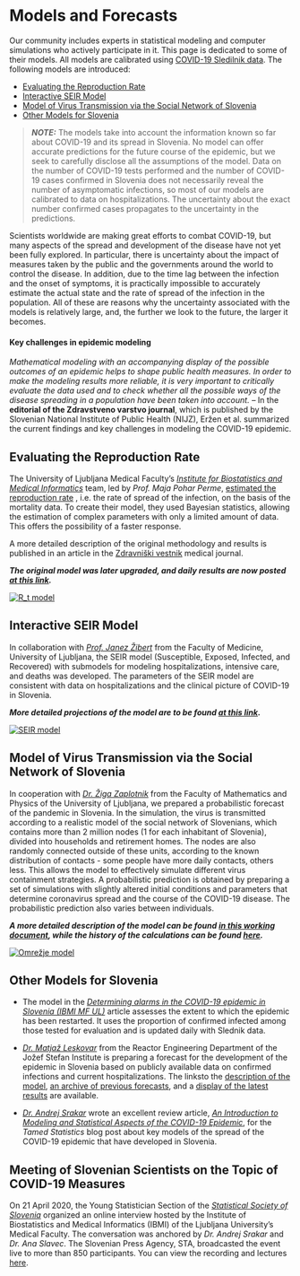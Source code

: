 # Models and Forecasts

Our community includes experts in statistical modeling and computer simulations who actively participate in it. This page is dedicated to some of their models. All models are calibrated using [COVID-19 Sledilnik data](https://covid-19.sledilnik.org). The following models are introduced:
- [Evaluating the Reproduction Rate](#reproduction-rate)
- [Interactive SEIR Model](#seir)
- [Model of Virus Transmission via the Social Network of Slovenia](#social_network)
- [Other Models for Slovenia](#other)

> **_NOTE:_**  The models take into account the information known so far about COVID-19 and its spread in Slovenia. No model can offer accurate predictions for the future course of the epidemic, but we seek to carefully disclose all the assumptions of the model. Data on the number of COVID-19 tests performed and the number of COVID-19 cases confirmed in Slovenia does not necessarily reveal the number of asymptomatic infections, so most of our models are calibrated to data on hospitalizations. The uncertainty about the exact number confirmed cases propagates to the uncertainty in the predictions.

Scientists worldwide are making great efforts to combat COVID-19, but many aspects of the spread and development of the disease have not yet been fully explored. In particular, there is uncertainty about the impact of measures taken by the public and the governments around the world to control the disease. In addition, due to the time lag between the infection and the onset of symptoms, it is practically impossible to accurately estimate the actual state and the rate of spread of the infection in the population. All of these are reasons why the uncertainty associated with the models is relatively large, and, the further we look to the future, the larger it becomes.

#### <a id="challenges"></a>Key challenges in epidemic modeling
*Mathematical modeling with an accompanying display of the possible outcomes of an epidemic helps to shape public health measures. In order to make the modeling results more reliable, it is very important to critically evaluate the data used and to check whether all the possible ways of the disease spreading in a population have been taken into account.* – In the **editorial of the Zdravstveno varstvo journal**, which is published by the Slovenian National Institute of Public Health (NIJZ), Eržen et al. summarized the current findings and key challenges in modeling the COVID-19 epidemic.


## <a id="reproduction-rate"></a>Evaluating the Reproduction Rate
The University of Ljubljana Medical Faculty’s [*Institute for Biostatistics and Medical Informatics*](https://ibmi.mf.uni-lj.si/en) team, led by *Prof. Maja Pohar Perme*, [estimated the reproduction rate](http://ibmi.mf.uni-lj.si/files/Pregledni%20povzetek_74e.pdf) ,  i.e. the rate of spread of the infection, on the basis of the mortality data. To create their model, they used Bayesian statistics, allowing the estimation of complex parameters with only a limited amount of data. This offers the possibility of a faster response.

A more detailed description of the original methodology and results is published in an article in the [Zdravniški vestnik](https://vestnik.szd.si/index.php/ZdravVest/article/view/3068) medical journal.

***The original model was later upgraded, and daily results are now posted [at this link](https://oblak8.mf.uni-lj.si/covid19/).***

<a href="https://oblak8.mf.uni-lj.si/covid19/" class="img-link">
<img alt="R_t model" src="/docs/ibmi-model-20200627.png">
<!--<img alt="R_t model" src="https://stat.columbia.edu/~jakulin/Covid/ocene_rt.png">-->
</a>

## <a id="seir"></a>Interactive SEIR Model
In collaboration with [*Prof. Janez Žibert*](https://pacs.zf.uni-lj.si/janez-zibert/) from the Faculty of Medicine, University of Ljubljana, the SEIR model (Susceptible, Exposed, Infected, and Recovered) with submodels for modeling hospitalizations, intensive care, and deaths was developed. The parameters of the SEIR model are consistent with data on hospitalizations and the clinical picture of COVID-19 in Slovenia.

***More detailed projections of the model are to be found [at this link](https://apps.lusy.fri.uni-lj.si/appsR/CoronaV2/).***

<a href="https://apps.lusy.fri.uni-lj.si/~janezz/zadnja-simulacija_V2.png" class="img-link">
<img alt="SEIR model" src="https://apps.lusy.fri.uni-lj.si/~janezz/zadnja-simulacija_V2.png"></a>

## <a id="social_network"></a>Model of Virus Transmission via the Social Network of Slovenia
In cooperation with [*Dr. Žiga Zaplotnik*](https://twitter.com/ZaplotnikZiga) from the Faculty of Mathematics and Physics of the University of Ljubljana, we prepared a probabilistic forecast of the pandemic in Slovenia. In the simulation, the virus is transmitted according to a realistic model of the social network of Slovenians, which contains more than 2 million nodes (1 for each inhabitant of Slovenia), divided into households and retirement homes. The nodes are also randomly connected outside of these units, according to the known distribution of contacts - some people have more daily contacts, others less. This allows the model to effectively simulate different virus containment strategies. A probabilistic prediction is obtained by preparing a set of simulations with slightly altered initial conditions and parameters that determine coronavirus spread and the course of the COVID-19 disease. The probabilistic prediction also varies between individuals. 

***A more detailed description of the model can be found [in this working document](https://arxiv.org/pdf/2005.13282.pdf), while the history of the calculations can be found [here](https://fiz.fmf.uni-lj.si/~zaplotnikz/korona/).***

<a href="https://fiz.fmf.uni-lj.si/~zaplotnikz/korona/last_forecast/potek_pandemije.png" class="img-link">
<img alt="Omrežje model" src="https://fiz.fmf.uni-lj.si/~zaplotnikz/korona/last_forecast/potek_pandemije.png"></a>

## <a id="other"></a>Other Models for Slovenia

-  The model in the [*Determining alarms in the COVID-19 epidemic in Slovenia (IBMI MF UL)*](https://ibmi.mf.uni-lj.si/sl/centri/biostatisticni-center/interaktivno/dolocanje-alarmov-pri-epidemiji-covid-19-v-sloveniji) article assesses the extent to which the epidemic has been restarted. It uses the proportion of confirmed infected among those tested for evaluation and is updated daily with Slednik data.

-  [*Dr. Matjaž Leskovar*](http://r4.ijs.si/leskovar) from the Reactor Engineering Department of the Jožef Stefan Institute is preparing a forecast for the development of the epidemic in Slovenia based on publicly available data on confirmed infections and current hospitalizations. The linksto the [description of the model](http://r4.ijs.si/COVID19model#elf_l1_Lw), [an archive of previous forecasts](http://r4.ijs.si/COVID19arhiv), and a [display of the latest results](http://r4.ijs.si/COVID19) are available.

-  [*Dr. Andrej Srakar*](https://sites.google.com/site/andrejsrakar1975/) wrote an excellent review article,
 [*An Introduction to Modeling and Statistical Aspects of the COVID-19 Epidemic*](https://udomacenastatistika.wordpress.com/2020/04/20/uvod-v-modeliranje-in-statisticne-vidike-covid-19/), for the *Tamed Statistics* blog post about key models of the spread of the COVID-19 epidemic that have developed in Slovenia.

## Meeting of Slovenian Scientists on the Topic of COVID-19 Measures

On 21 April 2020, the Young Statistician Section of the  [*Statistical Society of Slovenia*](https://stat-d.si/) organized an online interview hosted by the Institute of Biostatistics and Medical Informatics (IBMI) of the Ljubljana University’s Medical Faculty. The conversation was anchored by *Dr. Andrej Srakar* and *Dr. Ana Slavec*. The Slovenian Press Agency, STA, broadcasted the event live to more than 850 participants. You can view the recording and lectures [here](https://medium.com/sledilnik/64233b35580c).  
